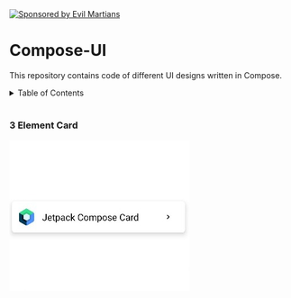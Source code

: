 <a href="https://evilmartians.com/?utm_source=size-limit">
    <img src="https://ik.imagekit.io/tannatsri/github_D_yNdKdpM.png?ik-sdk-version=javascript-1.4.3&updatedAt=1648479526201"
         alt="Sponsored by Evil Martians" >
  </a>
  
  
# Compose-UI
This repository contains code of different UI designs written in Compose.
<details>
  <summary>Table of Contents</summary>
  <ol>
    <li>
      <a>Cards</a>
      <ul>
        <details>
            <summary>3 Element Card</summary>
              <ul>
                  <li><a href="#3-element-card">Screenshot</a>
                  <li><a href="Card/3elementCard.kt">Code</a>
              </li>
          </li>
      </ul>
    </details>
  </ol>
</details>

#
### 3 Element Card
[<img align="left" alt="3-Element-Card" src="Screenshot/3ElementCard.jpeg" />][#3ElementCard]



[#3ElementCard]: Card/3elementCard.kt
[website]: https://www.tannatsri.co
[instagram]: https://www.instagram.com/tannatsri/
[linkedin]: https://www.linkedin.com/in/tannatsri/
[twitter]: https://www.twitter.com/tannatsri/
